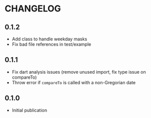 # CHANGELOG

## 0.1.2

- Add class to handle weekday masks
- Fix bad file references in test/example

## 0.1.1

- Fix dart analysis issues (remove unused import, fix type issue on compareTo)
- Throw error if `compareTo` is called with a non-Gregorian date

## 0.1.0

- Initial publication